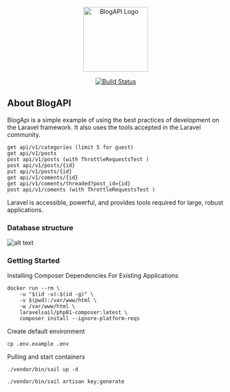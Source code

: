<p align="center"><a href="http://localhost" target="_blank"><img src="https://github.com/nsankov/laravel-blog-RESTful/blob/main/_documentation/logo.png?raw=true" width="150" alt="BlogAPI Logo"></a></p>

<p align="center">
<a href="https://travis-ci.org/laravel/framework"><img src="https://travis-ci.org/laravel/framework.svg" alt="Build Status"></a>

[comment]: <> (<a href="https://packagist.org/packages/laravel/framework"><img src="https://img.shields.io/packagist/dt/laravel/framework" alt="Total Downloads"></a>)

[comment]: <> (<a href="https://packagist.org/packages/laravel/framework"><img src="https://img.shields.io/packagist/v/laravel/framework" alt="Latest Stable Version"></a>)

[comment]: <> (<a href="https://packagist.org/packages/laravel/framework"><img src="https://img.shields.io/packagist/l/laravel/framework" alt="License"></a>)
</p>

## About BlogAPI

BlogApi is a simple example of using the best practices of development on the Laravel framework. It also uses the tools accepted in the Laravel community.

```
get api/v1/categories (limit 5 for guest)
get api/v1/posts
post api/v1/posts (with ThrottleRequestsTest )
post api/v1/posts/{id}
put api/v1/posts/{id}
get api/v1/coments/{id}
get api/v1/coments/threaded?post_id={id}
post api/v1/coments (with ThrottleRequestsTest )
```

Laravel is accessible, powerful, and provides tools required for large, robust applications.

### Database structure
![alt text](https://github.com/nsankov/laravel-blog-RESTful/blob/main/_documentation/db_diagram.png?raw=true)

### Getting Started
Installing Composer Dependencies For Existing Applications
```
docker run --rm \
    -u "$(id -u):$(id -g)" \
    -v $(pwd):/var/www/html \
    -w /var/www/html \
    laravelsail/php81-composer:latest \
    composer install --ignore-platform-reqs
```
Create default environment
```
cp .env.example .env
```
Pulling and start containers
```
./vendor/bin/sail up -d
```
```
./vendor/bin/sail artisan key:generate
```


